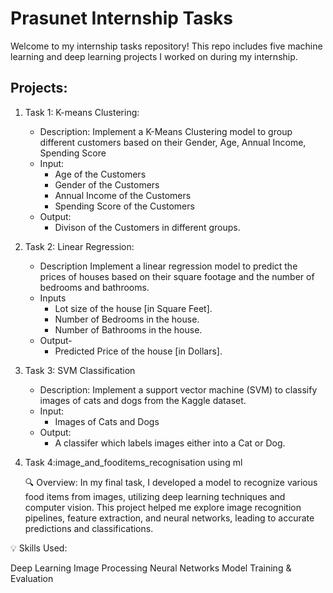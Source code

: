 # **Prasunet Internship Tasks**
Welcome to my internship tasks repository! This repo includes five machine learning and deep learning projects I worked on during my internship. 

## **Projects:**
1. Task 1:  K-means Clustering:
   - Description: Implement a K-Means Clustering model to group different customers based on their Gender, Age, Annual Income, Spending Score
   - Input:
     - Age of the Customers
     - Gender of the Customers
     - Annual Income of the Customers
     - Spending Score of the Customers
   - Output:
     - Divison of the Customers in different groups.

       
2. Task 2: Linear Regression:
   - Description Implement a linear regression model to predict the prices of houses based on their square footage and the number of bedrooms and bathrooms.
   - Inputs
     - Lot size of the house [in Square Feet].
     - Number of Bedrooms in the house.
     - Number of Bathrooms in the house.
   - Output-
     - Predicted Price of the house [in Dollars].


3. Task 3: SVM Classification
   - Description: Implement a support vector machine (SVM) to classify images of cats and dogs from the Kaggle dataset.
   - Input:
     - Images of Cats and Dogs
   - Output:
     - A classifer which labels images either into a Cat or Dog.   




4. Task 4:image_and_fooditems_recognisation using ml
   
   🔍 Overview: In my final task, I developed a model to recognize various food items from images, utilizing deep learning techniques and computer vision. This project helped me explore image recognition pipelines, feature extraction, and neural networks, leading to accurate predictions and classifications.

💡 Skills Used:

Deep Learning
Image Processing
Neural Networks
Model Training & Evaluation
